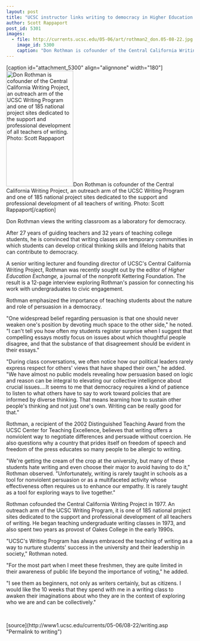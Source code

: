 ```yaml
---
layout: post
title: "UCSC instructor links writing to democracy in Higher Education Exchange interview"
author: Scott Rappaport
post_id: 5301
images:
  - file: http://currents.ucsc.edu/05-06/art/rothman2_don.05-08-22.jpg
    image_id: 5300
    caption: "Don Rothman is cofounder of the Central California Writing Project, an outreach arm of the UCSC Writing Program and one of 185 national project sites dedicated to the support and professional development of all teachers of writing. Photo: Scott Rappaport"
---
```


[caption id="attachment_5300" align="alignnone" width="180"]<a href="http://localhost/mysite/wp-content/uploads/2005/08/rothman2_don.05-08-22.jpg"><img class="size-full wp-image-5300" src="http://localhost/mysite/wp-content/uploads/2005/08/rothman2_don.05-08-22.jpg" alt="Don Rothman is cofounder of the Central California Writing Project, an outreach arm of the UCSC Writing Program and one of 185 national project sites dedicated to the support and professional development of all teachers of writing. Photo: Scott Rappaport" width="180" height="310" /></a>Don Rothman is cofounder of the Central California Writing Project, an outreach arm of the UCSC Writing Program and one of 185 national project sites dedicated to the support and professional development of all teachers of writing. Photo: Scott Rappaport[/caption]
<a name="content" id="content"></a>
<p>
  Don Rothman views the writing classroom as a laboratory for democracy.
</p>
<p>
  After 27 years of guiding teachers and 32 years of teaching college students, he is convinced that writing classes are temporary communities in which students can develop critical thinking skills and lifelong habits that can contribute to democracy.<br>
</p>
<p>
  A senior writing lecturer and founding director of UCSC's Central California Writing Project, Rothman was recently sought out by the editor of <i>Higher Education Exchange,</i> a journal of the nonprofit Kettering Foundation. The result is a 12-page interview exploring Rothman's passion for connecting his work with undergraduates to civic engagement.<br>
</p>
<p>
  Rothman emphasized the importance of teaching students about the nature and role of persuasion in a democracy.<br>
</p>
<p>
  "One widespread belief regarding persuasion is that one should never weaken one's position by devoting much space to the other side," he noted. "I can't tell you how often my students register surprise when I suggest that compelling essays mostly focus on issues about which thoughtful people disagree, and that the substance of that disagreement should be evident in their essays."<br>
</p>
<p>
  "During class conversations, we often notice how our political leaders rarely express respect for others' views that have shaped their own," he added. "We have almost no public models revealing how persuasion based on logic and reason can be integral to elevating our collective intelligence about crucial issues....It seems to me that democracy requires a kind of patience to listen to what others have to say to work toward policies that are informed by diverse thinking. That means learning how to sustain other people's thinking and not just one's own. Writing can be really good for that."<br>
</p>
<p>
  Rothman, a recipient of the 2002 Distinguished Teaching Award from the UCSC Center for Teaching Excellence, believes that writing offers a nonviolent way to negotiate differences and persuade without coercion. He also questions why a country that prides itself on freedom of speech and freedom of the press educates so many people to be allergic to writing.<br>
</p>
<p>
  "We're getting the cream of the crop at the university, but many of these students hate writing and even choose their major to avoid having to do it," Rothman observed. "Unfortunately, writing is rarely taught in schools as a tool for nonviolent persuasion or as a multifaceted activity whose effectiveness often requires us to enhance our empathy. It is rarely taught as a tool for exploring ways to live together."<br>
</p>
<p>
  Rothman cofounded the Central California Writing Project in 1977. An outreach arm of the UCSC Writing Program, it is one of 185 national project sites dedicated to the support and professional development of all teachers of writing. He began teaching undergraduate writing classes in 1973, and also spent two years as provost of Oakes College in the early 1990s.<br>
</p>
<p>
  "UCSC's Writing Program has always embraced the teaching of writing as a way to nurture students' success in the university and their leadership in society," Rothman noted.<br>
</p>
<p>
  "For the most part when I meet these freshmen, they are quite limited in their awareness of public life beyond the importance of voting," he added.
</p>
<p>
  "I see them as beginners, not only as writers certainly, but as citizens. I would like the 10 weeks that they spend with me in a writing class to awaken their imaginations about who they are in the context of exploring who we are and can be collectively."
</p>
<p>
  <br>
</p>
[source](http://www1.ucsc.edu/currents/05-06/08-22/writing.asp "Permalink to writing")
